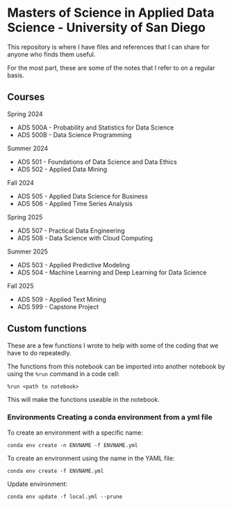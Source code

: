 # Masters of Science in Applied Data Science - University of San Diego


This repository is where I have files and references that I can share for anyone who finds them useful. 

For the most part, these are some of the notes that I refer to on a regular basis. 

## Courses

Spring 2024
- ADS 500A - Probability and Statistics for Data Science
- ADS 500B - Data Science Programming 

Summer 2024
- ADS 501 - Foundations of Data Science and Data Ethics
- ADS 502 - Applied Data Mining

Fall 2024
- ADS 505 - Applied Data Science for Business 
- ADS 506 - Applied Time Series Analysis

Spring 2025
- ADS 507 - Practical Data Engineering
- ADS 508 - Data Science with Cloud Computing

Summer 2025
- ADS 503 - Applied Predictive Modeling
- ADS 504 - Machine Learning and Deep Learning for Data Science

Fall 2025
- ADS 509 - Applied Text Mining
- ADS 599 - Capstone Project

## Custom functions

These are a few functions I wrote to help with some of the coding that we
have to do repeatedly.

The functions from this notebook can be imported into another notebook by
using the `%run` command in a code cell:

```
%run <path to notebook>
```

This will make the functions useable in the notebook.

### Environments Creating a conda environment from a yml file

To create an environment with a specific name:

```
conda env create -n ENVNAME -f ENVNAME.yml
```

To create an environment using the name in the YAML file:

```
conda env create -f ENVNAME.yml
```

Update environment:

```
conda env update -f local.yml --prune
```
